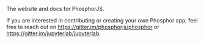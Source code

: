 The website and docs for PhosphorJS.

If you are interested in contributing or creating your own Phosphor app, 
feel free to reach out on https://gitter.im/phosphorjs/phosphor or https://gitter.im/jupyterlab/jupyterlab.
